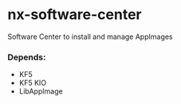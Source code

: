 # nx-software-center
Software Center to install and manage AppImages 

### Depends:
 * KF5
 * KF5 KIO
 * LibAppImage
 
